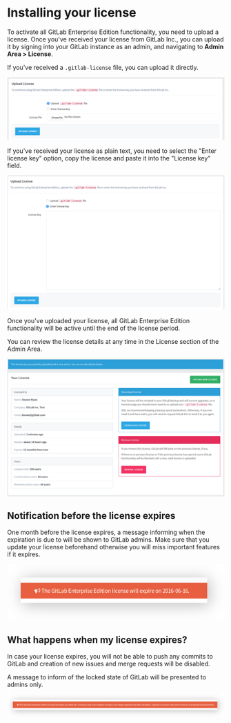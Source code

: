 # Installing your license

To activate all GitLab Enterprise Edition functionality, you need to upload a
license. Once you've received your license from GitLab Inc., you can upload it
by signing into your GitLab instance as an admin, and navigating to
**Admin Area > License**.

If you've received a `.gitlab-license` file, you can upload it directly.

![upload.png](img/upload.png)

If you've received your license as plain text, you need to select the
"Enter license key" option, copy the license and paste it into the "License key"
field.

![enter.png](img/enter.png)

Once you've uploaded your license, all GitLab Enterprise Edition functionality
will be active until the end of the license period.

You can review the license details at any time in the License section of the
Admin Area.

![details.png](img/details.png)

## Notification before the license expires

One month before the license expires, a message informing when the expiration
is due to will be shown to GitLab admins. Make sure that you update your license
beforehand otherwise you will miss important features if it expires.

![License expiration](img/expire_message.png)

## What happens when my license expires?

In case your license expires, you will not be able to push any commits to
GitLab and creation of new issues and merge requests will be disabled.

A message to inform of the locked state of GitLab will be presented to
admins only.

![No license message](img/no_license_message.png)
